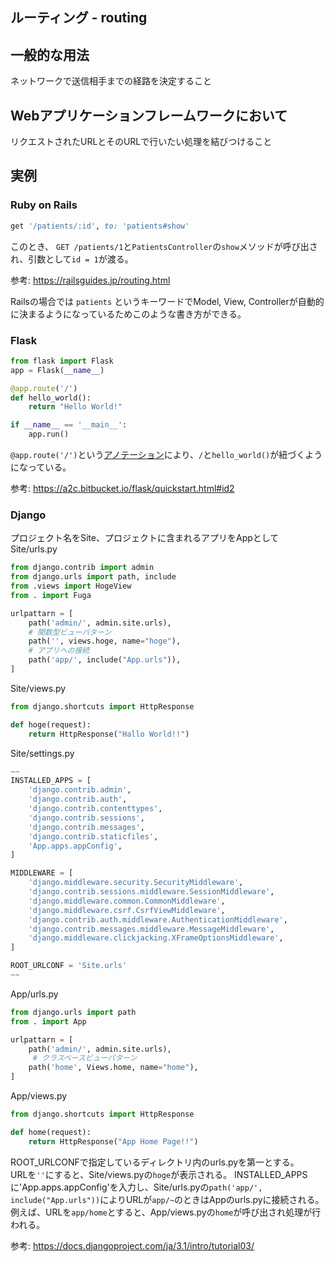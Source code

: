 ルーティング - routing
---
## 一般的な用法
ネットワークで送信相手までの経路を決定すること

## Webアプリケーションフレームワークにおいて
リクエストされたURLとそのURLで行いたい処理を結びつけること

## 実例
### Ruby on Rails
```rb
get '/patients/:id', to: 'patients#show'
```

このとき、 `GET /patients/1`と`PatientsController`の`show`メソッドが呼び出され、引数として`id = 1`が渡る。

参考: https://railsguides.jp/routing.html

Railsの場合では `patients` というキーワードでModel, View, Controllerが自動的に決まるようになっているためこのような書き方ができる。

### Flask
```py
from flask import Flask
app = Flask(__name__)

@app.route('/')
def hello_world():
    return "Hello World!"

if __name__ == '__main__':
    app.run()
```

`@app.route('/')`という[アノテーション](/programming/annotation.md)により、`/`と`hello_world()`が紐づくようになっている。

参考: https://a2c.bitbucket.io/flask/quickstart.html#id2

### Django
プロジェクト名をSite、プロジェクトに含まれるアプリをAppとして
Site/urls.py
```py
from django.contrib import admin
from django.urls import path, include
from .views import HogeView
from . import Fuga

urlpattarn = [
    path('admin/', admin.site.urls),
    # 関数型ビューパターン
    path('', views.hoge, name="hoge"),
    # アプリへの接続
    path('app/', include("App.urls")),
]
```
Site/views.py
```py
from django.shortcuts import HttpResponse

def hoge(request):
    return HttpResponse("Hallo World!!")
```
Site/settings.py
```py
~~
INSTALLED_APPS = [
    'django.contrib.admin',
    'django.contrib.auth',
    'django.contrib.contenttypes',
    'django.contrib.sessions',
    'django.contrib.messages',
    'django.contrib.staticfiles',
    'App.apps.appConfig',
]

MIDDLEWARE = [
    'django.middleware.security.SecurityMiddleware',
    'django.contrib.sessions.middleware.SessionMiddleware',
    'django.middleware.common.CommonMiddleware',
    'django.middleware.csrf.CsrfViewMiddleware',
    'django.contrib.auth.middleware.AuthenticationMiddleware',
    'django.contrib.messages.middleware.MessageMiddleware',
    'django.middleware.clickjacking.XFrameOptionsMiddleware',
]

ROOT_URLCONF = 'Site.urls'
~~
```
App/urls.py
```py
from django.urls import path
from . import App

urlpattarn = [
    path('admin/', admin.site.urls),
     # クラスベースビューパターン
    path('home', Views.home, name="home"),
]
```
App/views.py
```py
from django.shortcuts import HttpResponse

def home(request):
    return HttpResponse("App Home Page!!")
```
ROOT_URLCONFで指定しているディレクトリ内のurls.pyを第一とする。<br/>
URLを`''`にすると、Site/views.pyの`hoge`が表示される。
INSTALLED_APPSに'App.apps.appConfig'を入力し、Site/urls.pyの`path('app/', include("App.urls"))`によりURLが`app/~`のときはAppのurls.pyに接続される。
例えば、URLを`app/home`とすると、App/views.pyの`home`が呼び出され処理が行われる。

参考: https://docs.djangoproject.com/ja/3.1/intro/tutorial03/
